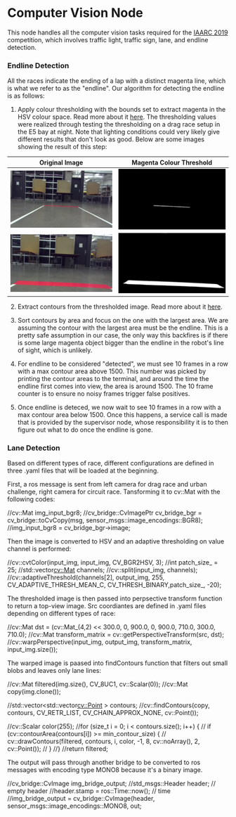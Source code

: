 Computer Vision Node
=========

This node handles all the computer vision tasks required for the [IAARC 2019](https://iarrc.org/) competition, which involves traffic light, traffic sign, lane, and endline detection.

### Endline Detection
All the races indicate the ending of a lap with a distinct magenta line, which is what we refer to as the "endline". Our algorithm for detecting the endline is as follows: 

1. Apply colour thresholding with the bounds set to extract magenta in the HSV colour space. Read more about it [here](https://docs.opencv.org/3.4/da/d97/tutorial_threshold_inRange.html). The thresholding values were realized through testing the thresholding on a drag race setup in the E5 bay at night. Note that lighting conditions could very likely give different results that don't look as good. Below are some images showing the result of this step:

Original Image            |  Magenta Colour Threshold
:------------------------:|:-------------------------:
![](images/endline1.jpg)  |  ![](images/endline1_thres.jpg)
![](images/endline2.jpg)  |  ![](images/endline2_thres.jpg)

2. Extract contours from the thresholded image. Read more about it [here](https://docs.opencv.org/3.4/d4/d73/tutorial_py_contours_begin.html).

3. Sort contours by area and focus on the one with the largest area. We are assuming the contour with the largest area must be the endline. This is a pretty safe assumption in our case, the only way this backfires is if there is some large magenta object bigger than the endline in the robot's line of sight, which is unlikely.

4. For endline to be considered "detected", we must see 10 frames in a row with a max contour area above 1500. This number was picked by printing the contour areas to the terminal, and around the time the endline first comes into view, the area is around 1500. The 10 frame counter is to ensure no noisy frames trigger false positives.

5. Once endline is deteced, we now wait to see 10 frames in a row with a max contour area below 1500. Once this happens, a service call is made that is provided by the supervisor node, whose responsibility it is to then figure out what to do once the endline is gone. 

### Lane Detection
Based on different types of race, different configurations are defined in three .yaml files that will be loaded at the beginning.

First, a ros message is sent from left camera for drag race and urban challenge, right camera for circuit race. Tansforming it to cv::Mat with the following codes:

//cv::Mat img_input_bgr8;
//cv_bridge::CvImagePtr cv_bridge_bgr = cv_bridge::toCvCopy(msg, sensor_msgs::image_encodings::BGR8);
//img_input_bgr8 = cv_bridge_bgr->image;

Then the image is converted to HSV and an adaptive thresholding on value channel is performed:

//cv::cvtColor(input_img, input_img, CV_BGR2HSV, 3);
//int patch_size_ = 25;
//std::vector<cv::Mat> channels;
//cv::split(input_img, channels);
//cv::adaptiveThreshold(channels[2], output_img, 255, CV_ADAPTIVE_THRESH_MEAN_C, CV_THRESH_BINARY,patch_size_, -20);

The thresholded image is then passed into perpsective transform function to return a top-view image. Src coordiantes are defined in .yaml files depending on different types of race:

//cv::Mat dst = (cv::Mat_<float>(4,2) << 300.0, 0, 900.0, 0, 900.0, 710.0, 300.0, 710.0);
//cv::Mat transform_matrix = cv::getPerspectiveTransform(src, dst);
//cv::warpPerspective(input_img, output_img, transform_matrix, input_img.size());

The warped image is paased into findContours function that filters out small blobs and leaves only lane lines:

//cv::Mat filtered(img.size(), CV_8UC1, cv::Scalar(0));
//cv::Mat copy(img.clone());
  
//std::vector<std::vector<cv::Point> > contours;
//cv::findContours(copy, contours, CV_RETR_LIST, CV_CHAIN_APPROX_NONE, cv::Point());

//cv::Scalar color(255);
//for (size_t i = 0; i < contours.size(); i++) {
//  if (cv::contourArea(contours[i]) >= min_contour_size) {
//    cv::drawContours(filtered, contours, i, color, -1, 8, cv::noArray(), 2, cv::Point());
//  }
//}
//return filtered;

 
The output will pass through another bridge to be converted to ros messages with encoding type MONO8 because it's a binary image.

//cv_bridge::CvImage img_bridge_output;
//std_msgs::Header header; // empty header
//header.stamp = ros::Time::now(); // time
//img_bridge_output = cv_bridge::CvImage(header, sensor_msgs::image_encodings::MONO8, out;
